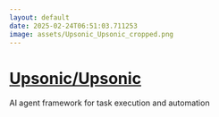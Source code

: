 ```yaml
---
layout: default
date: 2025-02-24T06:51:03.711253
image: assets/Upsonic_Upsonic_cropped.png
---
```


# [Upsonic/Upsonic](https://github.com/Upsonic/Upsonic)

AI agent framework for task execution and automation
